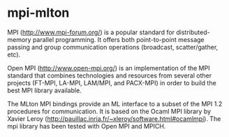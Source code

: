 mpi-mlton
======


MPI (http://www.mpi-forum.org/) is a popular standard for
distributed-memory parallel programming. It offers both point-to-point
message passing and group communication operations (broadcast,
scatter/gather, etc).

Open MPI (http://www.open-mpi.org/) is an implementation of the MPI
standard that combines technologies and resources from several other
projects (FT-MPI, LA-MPI, LAM/MPI, and PACX-MPI) in order to build the
best MPI library available.

The MLton MPI bindings provide an ML interface to a subset of the MPI
1.2 procedures for communication.  It is based on the Ocaml MPI
library by Xavier Leroy
(http://pauillac.inria.fr/~xleroy/software.html#ocamlmpi). The mpi
library has been tested with Open MPI and MPICH.
